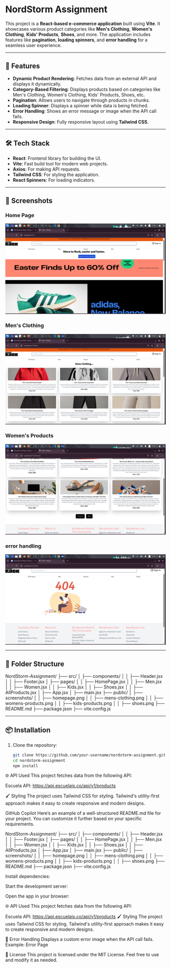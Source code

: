 # NordStorm Assignment

This project is a **React-based e-commerce application** built using **Vite**. It showcases various product categories like **Men's Clothing**, **Women's Clothing**, **Kids' Products**, **Shoes**, and more. The application includes features like **pagination**, **loading spinners**, and **error handling** for a seamless user experience.

---

## 🚀 Features

- **Dynamic Product Rendering**: Fetches data from an external API and displays it dynamically.
- **Category-Based Filtering**: Displays products based on categories like Men's Clothing, Women's Clothing, Kids' Products, Shoes, etc.
- **Pagination**: Allows users to navigate through products in chunks.
- **Loading Spinner**: Displays a spinner while data is being fetched.
- **Error Handling**: Shows an error message or image when the API call fails.
- **Responsive Design**: Fully responsive layout using **Tailwind CSS**.

---

## 🛠️ Tech Stack

- **React**: Frontend library for building the UI.
- **Vite**: Fast build tool for modern web projects.
- **Axios**: For making API requests.
- **Tailwind CSS**: For styling the application.
- **React Spinners**: For loading indicators.

---

## 📸 Screenshots

### Home Page
![Home Page](./screenshots/homepage.png)

### Men's Clothing
![Men's Clothing](./screenshots/mens-clothing.png)

### Women's Products
![Women's Products](./screenshots/womens-products.png)

### error handling
![Kids' Products](./screenshots/error-handling.png)



---

## 📂 Folder Structure
NordStorm-Assignment/ ├── src/ │ ├── components/ │ │ ├── Header.jsx │ │ ├── Footer.jsx │ ├── pages/ │ │ ├── HomePage.jsx │ │ ├── Men.jsx │ │ ├── Women.jsx │ │ ├── Kids.jsx │ │ ├── Shoes.jsx │ │ ├── AllProducts.jsx │ ├── App.jsx │ ├── main.jsx ├── public/ │ ├── screenshots/ │ │ ├── homepage.png │ │ ├── mens-clothing.png │ │ ├── womens-products.png │ │ ├── kids-products.png │ │ ├── shoes.png ├── README.md ├── package.json ├── vite.config.js

---

## 📦 Installation

1. Clone the repository:
   ```bash
   git clone https://github.com/your-username/nordstorm-assignment.git
   cd nordstorm-assignment
   npm install

 🌐 API Used
This project fetches data from the following API:

Escuela API: https://api.escuelajs.co/api/v1/products

🖌️ Styling
The project uses Tailwind CSS for styling. Tailwind's utility-first approach makes it easy to create responsive and modern designs.


GitHub Copilot
Here’s an example of a well-structured README.md file for your project. You can customize it further based on your specific requirements.

NordStorm-Assignment/ ├── src/ │ ├── components/ │ │ ├── Header.jsx │ │ ├── Footer.jsx │ ├── pages/ │ │ ├── HomePage.jsx │ │ ├── Men.jsx │ │ ├── Women.jsx │ │ ├── Kids.jsx │ │ ├── Shoes.jsx │ │ ├── AllProducts.jsx │ ├── App.jsx │ ├── main.jsx ├── public/ │ ├── screenshots/ │ │ ├── homepage.png │ │ ├── mens-clothing.png │ │ ├── womens-products.png │ │ ├── kids-products.png │ │ ├── shoes.png ├── README.md ├── package.json ├── vite.config.js

Install dependencies:

Start the development server:

Open the app in your browser:

🌐 API Used
This project fetches data from the following API:

Escuela API: https://api.escuelajs.co/api/v1/products
🖌️ Styling
The project uses Tailwind CSS for styling. Tailwind's utility-first approach makes it easy to create responsive and modern designs.

🐛 Error Handling
Displays a custom error image when the API call fails.
Example: Error Page

📜 License
This project is licensed under the MIT License. Feel free to use and modify it as needed.

